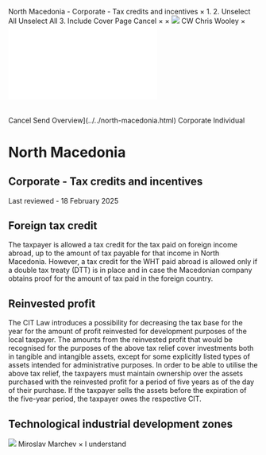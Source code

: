 North Macedonia - Corporate - Tax credits and incentives
×
1.
2.
Unselect All
Unselect All
3.
Include Cover Page
Cancel
×
×
![](../../-/media/world-wide-tax-summaries/attachments/global---chris-wooley.ashx%3Frev=ac5e5f3223b34096b1afc2a6009c7320&revision=ac5e5f32-23b3-4096-b1af-c2a6009c7320&hash=859B7ADC84DC2CBEC9760E9E6EE7DE6D0A8BFCDF)
CW
Chris Wooley
×
![](tax-credits-and-incentives.html)
######
Cancel
Send
Overview](../../north-macedonia.html)
Corporate
Individual
# North Macedonia
## Corporate - Tax credits and incentives
Last reviewed - 18 February 2025
## Foreign tax credit
The taxpayer is allowed a tax credit for the tax paid on foreign income abroad, up to the amount of tax payable for that income in North Macedonia. However, a tax credit for the WHT paid abroad is allowed only if a double tax treaty (DTT) is in place and in case the Macedonian company obtains proof for the amount of tax paid in the foreign country.
## Reinvested profit
The CIT Law introduces a possibility for decreasing the tax base for the year for the amount of profit reinvested for development purposes of the local taxpayer. The amounts from the reinvested profit that would be recognised for the purposes of the above tax relief cover investments both in tangible and intangible assets, except for some explicitly listed types of assets intended for administrative purposes.
In order to be able to utilise the above tax relief, the taxpayers must maintain ownership over the assets purchased with the reinvested profit for a period of five years as of the day of their purchase. If the taxpayer sells the assets before the expiration of the five-year period, the taxpayer owes the respective CIT.
## Technological industrial development zones
![](../../-/media/world-wide-tax-summaries/northmacedoniamiroslav-marchevnorth-macedonia--miroslav-marchevjpg20210120171650340.ashx%3Frev=03dbeb07d57945a381f73ee8fb23b448&revision=03dbeb07-d579-45a3-81f7-3ee8fb23b448&hash=432F8B0920E5EB9EA60C0D4C9D5F18608B409BFB)
Miroslav Marchev
×
I understand